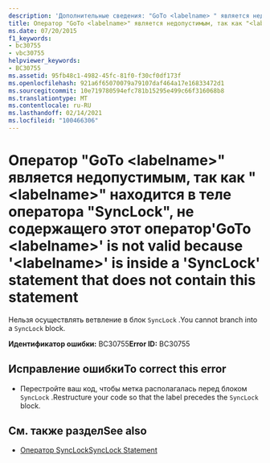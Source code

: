 ```yaml
---
description: 'Дополнительные сведения: "GoTo <labelname> " является недопустимым, так как " <labelname> " находится внутри оператора "SyncLock", не содержащего этот оператор'
title: Оператор "GoTo <labelname>" является недопустимым, так как "<labelname>" находится в теле оператора "SyncLock", не содержащего этот оператор
ms.date: 07/20/2015
f1_keywords:
- bc30755
- vbc30755
helpviewer_keywords:
- BC30755
ms.assetid: 95fb48c1-4982-45fc-81f0-f30cf0df173f
ms.openlocfilehash: 921a6f65070079a79107daf464a17e16833472d1
ms.sourcegitcommit: 10e719780594efc781b15295e499c66f316068b8
ms.translationtype: MT
ms.contentlocale: ru-RU
ms.lasthandoff: 02/14/2021
ms.locfileid: "100466306"
---
```

# <a name="goto-labelname-is-not-valid-because-labelname-is-inside-a-synclock-statement-that-does-not-contain-this-statement"></a><span data-ttu-id="a954c-103">Оператор "GoTo \<labelname>" является недопустимым, так как "\<labelname>" находится в теле оператора "SyncLock", не содержащего этот оператор</span><span class="sxs-lookup"><span data-stu-id="a954c-103">'GoTo \<labelname>' is not valid because '\<labelname>' is inside a 'SyncLock' statement that does not contain this statement</span></span>

<span data-ttu-id="a954c-104">Нельзя осуществлять ветвление в блок `SyncLock` .</span><span class="sxs-lookup"><span data-stu-id="a954c-104">You cannot branch into a `SyncLock` block.</span></span>  
  
 <span data-ttu-id="a954c-105">**Идентификатор ошибки:** BC30755</span><span class="sxs-lookup"><span data-stu-id="a954c-105">**Error ID:** BC30755</span></span>  
  
## <a name="to-correct-this-error"></a><span data-ttu-id="a954c-106">Исправление ошибки</span><span class="sxs-lookup"><span data-stu-id="a954c-106">To correct this error</span></span>  
  
- <span data-ttu-id="a954c-107">Перестройте ваш код, чтобы метка располагалась перед блоком `SyncLock` .</span><span class="sxs-lookup"><span data-stu-id="a954c-107">Restructure your code so that the label precedes the `SyncLock` block.</span></span>  
  
## <a name="see-also"></a><span data-ttu-id="a954c-108">См. также раздел</span><span class="sxs-lookup"><span data-stu-id="a954c-108">See also</span></span>

- [<span data-ttu-id="a954c-109">Оператор SyncLock</span><span class="sxs-lookup"><span data-stu-id="a954c-109">SyncLock Statement</span></span>](../language-reference/statements/synclock-statement.md)
